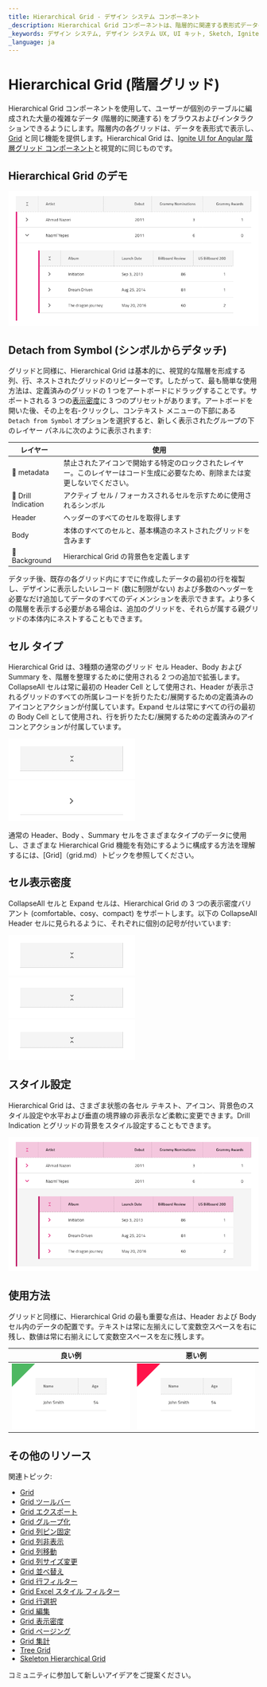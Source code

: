 ```yaml
---
title: Hierarchical Grid - デザイン システム コンポーネント
_description: Hierarchical Grid コンポーネントは、階層的に関連する表形式データのセットを表示および操作する手段を提供します。
_keywords: デザイン システム, デザイン システム UX, UI キット, Sketch, Ignite UI for Angular, Sketch to Angular, Angular, Angular デザイン システム, Sketch からコードをエクスポート, Angular 用のデザイン キット, Sketch HTML, Sketch to HTML, Sketch UI キット
_language: ja
---
```


# Hierarchical Grid (階層グリッド)

Hierarchical Grid コンポーネントを使用して、ユーザーが個別のテーブルに編成された大量の複雑なデータ (階層的に関連する) をブラウスおよびインタラクションできるようにします。階層内の各グリッドは、データを表形式で表示し、[Grid](grid.md) と同じ機能を提供します。Hierarchical Grid は、[Ignite UI for Angular 階層グリッド コンポーネント](https://jp.infragistics.com/products/ignite-ui-angular/angular/components/hierarchicalgrid/hierarchical_grid.html)と視覚的に同じものです。

## Hierarchical Grid のデモ

<img class="responsive-img" src="../images/hierarchical_grid_demo.png" srcset="../images/hierarchical_grid_demo@2x.png 2x" />

## Detach from Symbol (シンボルからデタッチ)

グリッドと同様に、Hierarchical Grid は基本的に、視覚的な階層を形成する列、行、ネストされたグリッドのリピーターです。したがって、最も簡単な使用方法は、定義済みのグリッドの 1 つをアートボードにドラッグすることです。サポートされる 3 つの[表示密度](grid-display-density.md)に 3 つのプリセットがあります。アートボードを開いた後、その上を右-クリックし、コンテキスト メニューの下部にある `Detach from Symbol` オプションを選択すると、新しく表示されたグループの下のレイヤー パネルに次のように表示されます:

| レイヤー                                | 使用                                                                                                                                                 |
| ------------------------------------ | ---------------------------------------------------------------------------------------------------------------------------------------------------- |
| 🚫 metadata | 禁止されたアイコンで開始する特定のロックされたレイヤー。このレイヤーはコード生成に必要なため、削除または変更しないでください。 |
| 🌈 Drill Indication                 | アクティブ セル / フォーカスされるセルを示すために使用されるシンボル                                                                                                     |
| Header                               | ヘッダーのすべてのセルを取得します                                                                                                           |
| Body                                 | 本体のすべてのセルと、基本構造のネストされたグリッドを含みます                                                                       |
| 🌈 Background                        | Hierarchical Grid の背景色を定義します                                                                                         |

デタッチ後、既存の各グリッド内にすでに作成したデータの最初の行を複製し、デザインに表示したいレコード (数に制限がない) および多数のヘッダーを必要なだけ追加してデータのすべてのディメンションを表示できます。より多くの階層を表示する必要がある場合は、追加のグリッドを、それらが属する親グリッドの本体内にネストすることもできます。

## セル タイプ

Hierarchical Grid は、3種類の通常のグリッド セル Header、Body および Summary を、階層を整理するために使用される 2 つの追加で拡張します。CollapseAll セルは常に最初の Header Cell として使用され、Header が表示されるグリッドのすべての所属レコードを折りたたむ/展開するための定義済みのアイコンとアクションが付属しています。Expand セルは常にすべての行の最初の Body Cell として使用され、行を折りたたむ/展開するための定義済みのアイコンとアクションが付属しています。

<img class="responsive-img" src="../images/hierarchical_grid_cell_header.png" srcset="../images/hierarchical_grid_cell_header@2x.png 2x" />
<img class="responsive-img" src="../images/hierarchical_grid_cell_body.png" srcset="../images/hierarchical_grid_cell_body@2x.png 2x" />

通常の Header、Body 、Summary セルをさまざまなタイプのデータに使用し、さまざまな Hierarchical Grid 機能を有効にするように構成する方法を理解するには、[Grid]（grid.md）トピックを参照してください。

## セル表示密度

CollapseAll セルと Expand セルは、Hierarchical Grid の 3 つの表示密度バリアント (comfortable、cosy、compact) をサポートします。以下の CollapseAll Header セルに見られるように、それぞれに個別の記号が付いています:

<img class="responsive-img" src="../images/hierarchical_grid_cell_header_comfortable.png" srcset="../images/hierarchical_grid_cell_header_comfortable@2x.png 2x" />
<img class="responsive-img" src="../images/hierarchical_grid_cell_header_cosy.png" srcset="../images/hierarchical_grid_cell_header_cosy@2x.png 2x" />
<img class="responsive-img" src="../images/hierarchical_grid_cell_header_compact.png" srcset="../images/hierarchical_grid_cell_header_compact@2x.png 2x" />

## スタイル設定

Hierarchical Grid は、さまざま状態の各セル テキスト、アイコン、背景色のスタイル設定や水平および垂直の境界線の非表示など柔軟に変更できます。Drill Indication とグリッドの背景をスタイル設定することもできます。

<img class="responsive-img" src="../images/hierarchical_grid_styling.png" srcset="../images/hierarchical_grid_styling@2x.png 2x" />

## 使用方法

グリッドと同様に、Hierarchical Grid の最も重要な点は、Header および Body セル内のデータの配置です。テキストは常に左揃えにして変数空スペースを右に残し、数値は常に右揃えにして変数空スペースを左に残します。

| 良い例                                                                                                | 悪い例                                                                                                |
| ------------------------------------------------------------------------------------------------- | ----------------------------------------------------------------------------------------------------- |
| <img class="responsive-img" src="../images/grid_do1.png" srcset="../images/grid_do1@2x.png 2x" /> | <img class="responsive-img" src="../images/grid_dont1.png" srcset="../images/grid_dont1@2x.png 2x" /> |

## その他のリソース

関連トピック:

- [Grid](grid.md)
- [Grid ツールバー](grid-toolbar.md)
- [Grid エクスポート](grid-export.md)
- [Grid グループ化](grid-grouping.md)
- [Grid 列ピン固定](grid-column-pinning.md)
- [Grid 列非表示](grid-column-hiding.md)
- [Grid 列移動](grid-column-moving.md)
- [Grid 列サイズ変更](grid-column-resizing.md)
- [Grid 並べ替え](grid-sorting.md)
- [Grid 行フィルター](grid-row-filter.md)
- [Grid Excel スタイル フィルター](grid-excel-style-filter.md)
- [Grid 行選択](grid-row-selection.md)
- [Grid 編集](grid-editing.md)
- [Grid 表示密度](grid-display-density.md)
- [Grid ページング](grid-paging.md)
- [Grid 集計](grid-summaries.md)
- [Tree Grid](tree-grid.md)
- [Skeleton Hierarchical Grid](hierarchical-grid-skeleton.md)
  <div class="divider--half"></div>

コミュニティに参加して新しいアイデアをご提案ください。
